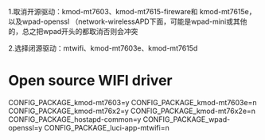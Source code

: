 1.取消开源驱动：kmod-mt7603、kmod-mt7615-fireware和 kmod-mt7615e，以及wpad-openssl （network-wirelessAPD下面，可能是wpad-mini或其他的，总之把wpad开头的都取消否则会冲突

2.选择闭源驱动：mtwifi、kmod-mt7603e、kmod-mt7615d



# Open source WIFI driver 
CONFIG_PACKAGE_kmod-mt7603=y
CONFIG_PACKAGE_kmod-mt7603e=n
CONFIG_PACKAGE_kmod-mt76x2=y
CONFIG_PACKAGE_kmod-mt76x2e=n
CONFIG_PACKAGE_hostapd-common=y
CONFIG_PACKAGE_wpad-openssl=y
CONFIG_PACKAGE_luci-app-mtwifi=n
